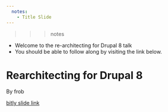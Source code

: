 ```yaml
---
  notes:
    - Title Slide
---
```

>>> notes
 - Welcome to the re-architecting for Drupal 8 talk
 - You should be able to follow along by visiting the link below.

>>>

# Rearchitecting for Drupal 8

By frob

[bitly slide link]()
